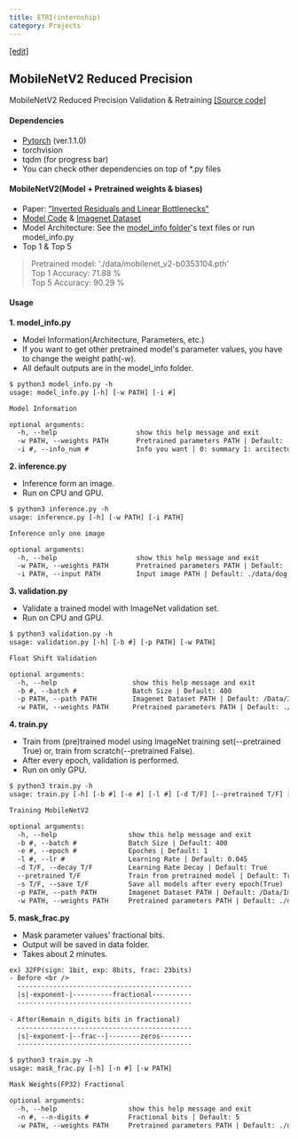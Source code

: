 ```yaml
---
title: ETRI(internship)
category: Projects
---
```

[[edit]](https://github.com/WheatBeer/WheatBeer.github.io/blob/master/_docs/projects/ETRI(internship).md)

## MobileNetV2 Reduced Precision
MobileNetV2 Reduced Precision Validation & Retraining 
[[Source code]](https://github.com/WheatBeer/MobileNetV2_reduced_precision)

#### Dependencies
- [Pytorch][pytorch] (ver.1.1.0)
- torchvision
- tqdm (for progress bar)
- You can check other dependencies on top of *.py files

#### MobileNetV2(Model + Pretrained weights & biases)
- Paper: ["Inverted Residuals and Linear Bottlenecks"][paper]
- [Model Code][code] & [Imagenet Dataset][imagenet]
- Model Architecture: See the [model_info folder][model_info]'s text files or run model_info.py
- Top 1 & Top 5
> Pretrained model: './data/mobilenet_v2-b0353104.pth' <br>
Top 1 Accuracy: 71.88 % <br>
Top 5 Accuracy: 90.29 %

#### Usage
**1. model_info.py**
- Model Information(Architecture, Parameters, etc.)
- If you want to get other pretrained model's parameter values, you have to change the weight path(-w).
- All default outputs are in the model_info folder.

~~~txt
$ python3 model_info.py -h
usage: model_info.py [-h] [-w PATH] [-i #]

Model Information

optional arguments:
  -h, --help                    show this help message and exit
  -w PATH, --weights PATH       Pretrained parameters PATH | Default: ./data/mobilenet_v2-b0353104.pth                      
  -i #, --info_num #            Info you want | 0: summary 1: arcitecture 2: paramters value | Default: 0      
~~~

**2. inference.py**
- Inference form an image.
- Run on CPU and GPU.

~~~txt
$ python3 inference.py -h
usage: inference.py [-h] [-w PATH] [-i PATH]

Inference only one image

optional arguments:
  -h, --help                    show this help message and exit
  -w PATH, --weights PATH       Pretrained parameters PATH | Default: ./data/mobilenet_v2-b0353104.pth                      
  -i PATH, --input PATH         Input image PATH | Default: ./data/dog.jpg                
~~~
  
**3. validation.py**
- Validate a trained model with ImageNet validation set.
- Run on CPU and GPU.

~~~txt
$ python3 validation.py -h
usage: validation.py [-h] [-b #] [-p PATH] [-w PATH]

Float Shift Validation

optional arguments:
  -h, --help                   show this help message and exit
  -b #, --batch #              Batch Size | Default: 400
  -p PATH, --path PATH         Imagenet Dataset PATH | Default: /Data/ImageNet/ILSVRC2012/                
  -w PATH, --weights PATH      Pretrained parameters PATH | Default: ./data/mobilenet_v2-b0353104.pth
~~~

**4. train.py**
- Train from (pre)trained model using ImageNet training set(--pretrained True) or, train from scratch(--pretrained False).
- After every epoch, validation is performed.  
- Run on only GPU.

~~~txt
$ python3 train.py -h
usage: train.py [-h] [-b #] [-e #] [-l #] [-d T/F] [--pretrained T/F] [-s T/F] [-p PATH] [-w PATH]

Training MobileNetV2

optional arguments:
  -h, --help                  show this help message and exit
  -b #, --batch #             Batch Size | Default: 400
  -e #, --epoch #             Epoches | Default: 1
  -l #, --lr #                Learning Rate | Default: 0.045
  -d T/F, --decay T/F         Learning Rate Decay | Default: True
  --pretrained T/F            Train from pretrained model | Default: True
  -s T/F, --save T/F          Save all models after every epoch(True) | Save best model(False)
  -p PATH, --path PATH        Imagenet Dataset PATH | Default: /Data/ImageNet/ILSVRC2012/
  -w PATH, --weights PATH     Pretrained parameters PATH | Default: ./data/mobilenet_v2-b0353104.pth
~~~

**5. mask_frac.py**
- Mask parameter values' fractional bits.
- Output will be saved in data folder.
- Takes about 2 minutes.

~~~txt
ex) 32FP(sign: 1bit, exp: 8bits, frac: 23bits)
- Before <br />
  --------------------------------------------
  |s|-exponent-|----------fractional----------
  --------------------------------------------
  
- After(Remain n_digits bits in fractional)
  --------------------------------------------
  |s|-exponent-|--frac--|--------zeros--------
  --------------------------------------------
~~~

~~~txt
$ python3 train.py -h
usage: mask_frac.py [-h] [-n #] [-w PATH]

Mask Weights(FP32) Fractional

optional arguments:
  -h, --help                  show this help message and exit
  -n #, --n-digits #          Fractional bits | Default: 5
  -w PATH, --weights PATH     Pretrained parameters PATH | Default: ./data/mobilenet_v2-b0353104.pth
 ~~~

[pytorch]: https://pytorch.org/
[paper]: https://arxiv.org/abs/1801.04381
[code]: https://pytorch.org/hub/pytorch_vision_mobilenet_v2/
[imagenet]: http://www.image-net.org/challenges/LSVRC/2012/nonpub-downloads
[model_info]: https://github.com/WheatBeer/MobileNetV2/tree/master/model_info

